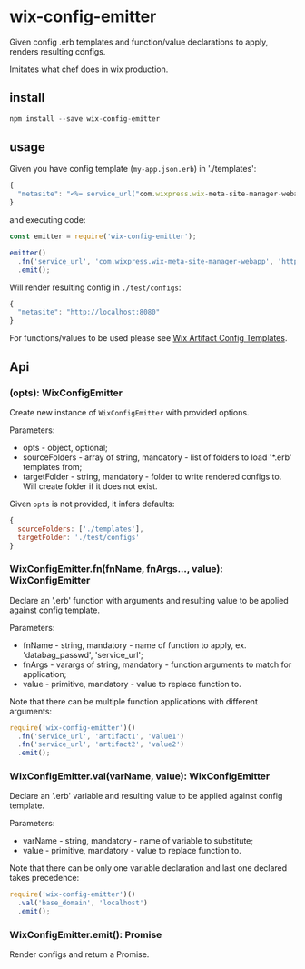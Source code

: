 # wix-config-emitter

Given config .erb templates and function/value declarations to apply, renders resulting configs.

Imitates what chef does in wix production.

## install

```js
npm install --save wix-config-emitter
```

## usage

Given you have config template (`my-app.json.erb`) in './templates':

```js
{
  "metasite": "<%= service_url("com.wixpress.wix-meta-site-manager-webapp") %>" 
}
```

and executing code:

```js
const emitter = require('wix-config-emitter');

emitter()
  .fn('service_url', 'com.wixpress.wix-meta-site-manager-webapp', 'http://localhost:8080')
  .emit();
```

Will render resulting config in `./test/configs`:

```js
{
  "metasite": "http://localhost:8080"
}
```

For functions/values to be used please see [Wix Artifact Config Templates](https://kb.wixpress.com/pages/viewpage.action?title=Wix+Artifact+Config+Templates&spaceKey=chef).

## Api

### (opts): WixConfigEmitter
Create new instance of `WixConfigEmitter` with provided options.

Parameters:
 - opts - object, optional;
  - sourceFolders - array of string, mandatory - list of folders to load '*.erb' templates from;
  - targetFolder - string, mandatory - folder to write rendered configs to. Will create folder if it does not exist.

Given `opts` is not provided, it infers defaults:

```js
{
  sourceFolders: ['./templates'],
  targetFolder: './test/configs'
}
```

### WixConfigEmitter.fn(fnName, fnArgs..., value): WixConfigEmitter
Declare an '.erb' function with arguments and resulting value to be applied against config template.

Parameters:
 - fnName - string, mandatory - name of function to apply, ex. 'databag_passwd', 'service_url';
 - fnArgs - varargs of string, mandatory - function arguments to match for application;
 - value - primitive, mandatory - value to replace function to.
 
Note that there can be multiple function applications with different arguments:
 
```js
require('wix-config-emitter')()
  .fn('service_url', 'artifact1', 'value1')
  .fn('service_url', 'artifact2', 'value2')
  .emit();
```

### WixConfigEmitter.val(varName, value): WixConfigEmitter
Declare an '.erb' variable and resulting value to be applied against config template.

Parameters:
 - varName - string, mandatory - name of variable to substitute;
 - value - primitive, mandatory - value to replace function to.

Note that there can be only one variable declaration and last one declared takes precedence:
 
```js
require('wix-config-emitter')()
  .val('base_domain', 'localhost')
  .emit();
```

### WixConfigEmitter.emit(): Promise
Render configs and return a Promise.
